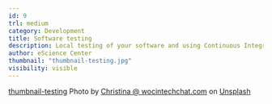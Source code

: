 ```yaml
---
id: 9
trl: medium
category: Development
title: Software testing
description: Local testing of your software and using Continuous Integration and Continuous Deployment (CI/CD)
author: eScience Center
thumbnail: "thumbnail-testing.jpg"
visibility: visible
---
```


[thumbnail-testing](https://unsplash.com/photos/macbook-pro-2JDDn7iSGH8?utm_content=creditShareLink&utm_medium=referral&utm_source=unsplash)
Photo by <a href="https://unsplash.com/@wocintechchat?utm_content=creditCopyText&utm_medium=referral&utm_source=unsplash">Christina @ wocintechchat.com</a> on <a href="https://unsplash.com/photos/macbook-pro-2JDDn7iSGH8?utm_content=creditCopyText&utm_medium=referral&utm_source=unsplash">Unsplash</a>